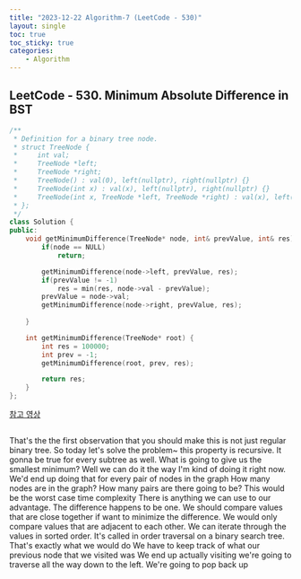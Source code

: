 ```yaml
---
title: "2023-12-22 Algorithm-7 (LeetCode - 530)"
layout: single
toc: true
toc_sticky: true
categories:     
    - Algorithm
---
```


## LeetCode - 530. Minimum Absolute Difference in BST

```c++
/**
 * Definition for a binary tree node.
 * struct TreeNode {
 *     int val;
 *     TreeNode *left;
 *     TreeNode *right;
 *     TreeNode() : val(0), left(nullptr), right(nullptr) {}
 *     TreeNode(int x) : val(x), left(nullptr), right(nullptr) {}
 *     TreeNode(int x, TreeNode *left, TreeNode *right) : val(x), left(left), right(right) {}
 * };
 */
class Solution {
public:
    void getMinimumDifference(TreeNode* node, int& prevValue, int& res) {
        if(node == NULL)
            return;

        getMinimumDifference(node->left, prevValue, res);
        if(prevValue != -1)
            res = min(res, node->val - prevValue);
        prevValue = node->val;
        getMinimumDifference(node->right, prevValue, res);
        
    }

    int getMinimumDifference(TreeNode* root) {
        int res = 100000;
        int prev = -1; 
        getMinimumDifference(root, prev, res);

        return res;
    }
};

```

[참고 영상](https://www.youtube.com/watch?v=joxx4hTYwcw)


## 

That's the the first observation that you should make this is not just regular binary tree.
So today let's solve the problem~
this property is recursive. It gonna be true for every subtree as well.
What is going to give us the smallest minimum?
Well we can do it the way I'm kind of doing it right now.
We'd end up doing that for every pair of nodes in the graph
How many nodes are in the graph?
How many pairs are there going to be?
This would be the worst case time complexity
There is anything we can use to our advantage.
The difference happens to be one.
We should compare values that are close together if want to minimize the difference.
We would only compare values that are adjacent to each other.
We can iterate through the values in sorted order.
It's called in order traversal on a binary search tree.
That's exactly what we would do
We have to keep track of what our previous node that we visited was
We end up actually visiting we're going to traverse all the way down to the left.
We're going to pop back up